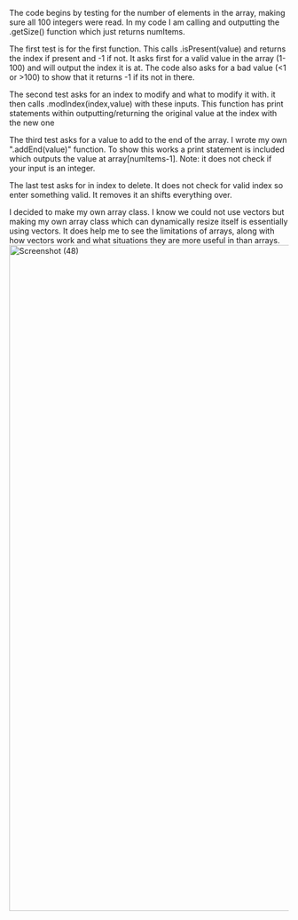 The code begins by testing for the number of elements in the array, making sure all 100 integers were read. In my code I am calling and outputting the .getSize() function which just returns numItems.

The first test is for the first function. This calls .isPresent(value) and returns the index if present and -1 if not. It asks first for a valid value in the array (1-100) and will output the index it is at. The code also asks for a bad value (<1 or >100) to show that it returns -1 if its not in there.

The second test asks for an index to modify and what to modify it with. it then calls .modIndex(index,value) with these inputs. This function has print statements within outputting/returning the original value at the index with the new one

The third test asks for a value to add to the end of the array. I wrote my own ".addEnd(value)" function. To show this works a print statement is included which outputs the value at array[numItems-1]. Note: it does not check if your input is an integer. 

The last test asks for in index to delete. It does not check for valid index so enter something valid. It removes it an shifts everything over. 

I decided to make my own array class. I know we could not use vectors but making my own array class which can dynamically resize itself is essentially using vectors. It does help me to see the limitations of arrays, along with how vectors work and what situations they are more useful in than arrays. 
<img width="1920" height="1200" alt="Screenshot (48)" src="https://github.com/user-attachments/assets/efaf87cc-84b2-451a-b212-cf7701e69e7c" />

